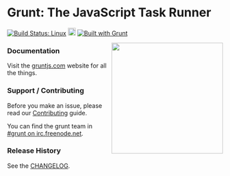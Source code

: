 # Grunt: The JavaScript Task Runner

[![Build Status: Linux](https://secure.travis-ci.org/gruntjs/grunt.png?branch=master)](//travis-ci.org/gruntjs/grunt)
<a href="https://ci.appveyor.com/project/gruntjs/grunt"><img src="https://ci.appveyor.com/api/projects/status/32r7s2skrgm9ubva/branch/master" alt="Build Status: Windows" height="18" /></a>
[![Built with Grunt](https://cdn.gruntjs.com/builtwith.png)](//gruntjs.com/)

<img align="right" height="260" src="//gruntjs.com/img/grunt-logo-no-wordmark.svg">


### Documentation

Visit the [gruntjs.com](//gruntjs.com/) website for all the things.

### Support / Contributing
Before you make an issue, please read our [Contributing](//gruntjs.com/contributing) guide.

You can find the grunt team in [#grunt on irc.freenode.net](//webchat.freenode.net/?channels=grunt).

### Release History
See the [CHANGELOG](CHANGELOG).
